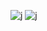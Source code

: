 ![j](http://www.plantuml.com/plantuml/png/NP2nIWD148Rhx5CCgHHy1I765x2pNkuMSsHpAxCNB4GmGIi56q4B2uC1A-7G71nHuolyyqRESWXgSHppp_T_o-uWLfQhwSIRE2xAOyjsGfctCTAfwGrjDZxYC2tp_U03q-6eg9pfxJ67aouPUaKK39mx_XsTcSxInpCQl6E3L_sl-sGZ7QYRiCH6vaXV8vVuH8irQeCdh3ISfLMgoBdMqh8XBF20Uy8ZRh6WNPqLgcKkroGNdGnlojTfmiSFk8Kx5TH98ZU4blwUk4DO_YktQ3LzINPyoHLfl9BPjjvfLEIEie8pxyp0bRc-spS0)
![j](http://www.plantuml.com/plantuml/png/fL71IiD043rtlsB8IP5gA8ezY3JLQoGtpqkoRPUaMTdTuC4AKYeYY2UlWWN1Qr0AMcs_OVQF75Wh1OyUXdbvy-RDJBPZBDUs6XRCvB8yuveFWQTMQRXWZIvFyxvMLPaTgOAequ6qWZKYhTMvPxe5IKYeT2RqEdMvvbSPaN8Z_krOY9u5gq3B_i129hL8hLGby_ic8N030JvYxMxm7HUKxzqjeGzm4rowCIxnpLqHFGb-UcBVSo9pLS9nUo-4BQ2Fd4gjtUP-2BsTrdPxfKxyW1USuITvlLAU_phvshEVGp5prxYWuNEi0xRw0v5NJQbUkx6x-xCOeI_09tp0QS0IQ3PX8zfa50GXPdJZmOXGmc8YHeTq0Ek8CgFt-mO0)
